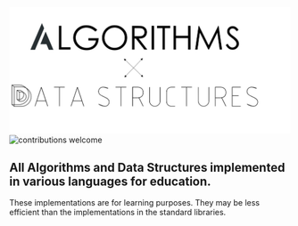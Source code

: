 ![Algorithms](resources/DS-algo.png)
![contributions welcome](https://img.shields.io/static/v1.svg?label=Contributions&message=Welcome&color=00bb01&style=flat)

## All Algorithms and Data Structures implemented in various languages for education.
These implementations are for learning purposes. They may be less efficient than the implementations in the standard libraries.
